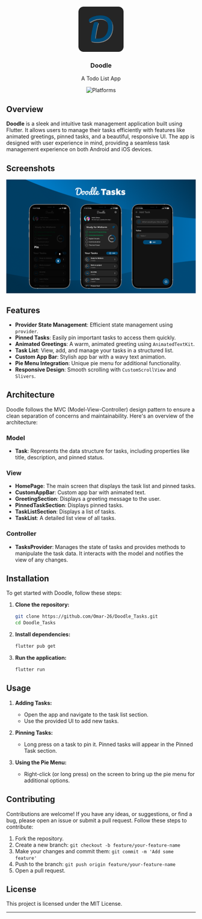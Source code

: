 <p align="center">
  <img src="https://github.com/Omar-26/Doodle_Tasks/blob/main/assets/icon.png?raw=true"  height="120"/>
  <h3 align="center">Doodle</h3>
  <p align="center">A Todo List App</p>
  <p align="center">
    <img src="https://img.shields.io/badge/platform-IOS%20%7C%20Android-blue.svg" alt="Platforms">
  </p>
</p>

## Overview

**Doodle** is a sleek and intuitive task management application built using Flutter. It allows users to manage their tasks efficiently with features like animated greetings, pinned tasks, and a beautiful, responsive UI. The app is designed with user experience in mind, providing a seamless task management experience on both Android and iOS devices.

## Screenshots

![Home Screen](https://github.com/Omar-26/Doodle_Tasks/blob/main/assets/presentation.png?raw=true)

## Features

- **Provider State Management**: Efficient state management using `provider`.
- **Pinned Tasks**: Easily pin important tasks to access them quickly.
- **Animated Greetings**: A warm, animated greeting using `AnimatedTextKit`.
- **Task List**: View, add, and manage your tasks in a structured list.
- **Custom App Bar**: Stylish app bar with a wavy text animation.
- **Pie Menu Integration**: Unique pie menu for additional functionality.
- **Responsive Design**: Smooth scrolling with `CustomScrollView` and `Slivers`.

## Architecture

Doodle follows the MVC (Model-View-Controller) design pattern to ensure a clean separation of concerns and maintainability. Here's an overview of the architecture:

### Model

- **Task**: Represents the data structure for tasks, including properties like title, description, and pinned status.

### View

- **HomePage**: The main screen that displays the task list and pinned tasks.
- **CustomAppBar**: Custom app bar with animated text.
- **GreetingSection**: Displays a greeting message to the user.
- **PinnedTaskSection**: Displays pinned tasks.
- **TaskListSection**: Displays a list of tasks.
- **TaskList**: A detailed list view of all tasks.

### Controller

- **TasksProvider**: Manages the state of tasks and provides methods to manipulate the task data. It interacts with the model and notifies the view of any changes.

## Installation

To get started with Doodle, follow these steps:

1. **Clone the repository:**

    ```sh
    git clone https://github.com/Omar-26/Doodle_Tasks.git
    cd Doodle_Tasks
    ```

2. **Install dependencies:**

    ```sh
    flutter pub get
    ```

3. **Run the application:**

    ```sh
    flutter run
    ```

## Usage

1. **Adding Tasks:**
   - Open the app and navigate to the task list section.
   - Use the provided UI to add new tasks.

2. **Pinning Tasks:**
   - Long press on a task to pin it. Pinned tasks will appear in the Pinned Task section.

3. **Using the Pie Menu:**
   - Right-click (or long press) on the screen to bring up the pie menu for additional options.

## Contributing

Contributions are welcome! If you have any ideas, or suggestions, or find a bug, please open an issue or submit a pull request. Follow these steps to contribute:

1. Fork the repository.
2. Create a new branch: `git checkout -b feature/your-feature-name`
3. Make your changes and commit them: `git commit -m 'Add some feature'`
4. Push to the branch: `git push origin feature/your-feature-name`
5. Open a pull request.

## License

This project is licensed under the MIT License.

---
